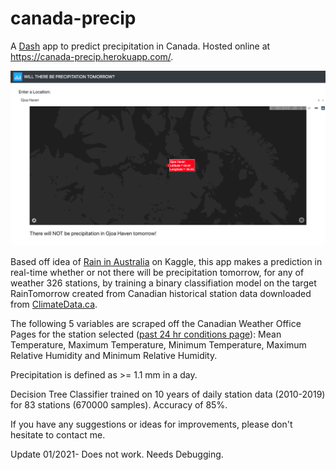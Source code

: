 # canada-precip
A [Dash](https://plotly.com/dash/) app to predict precipitation in Canada. Hosted online at https://canada-precip.herokuapp.com/.

[<img src="https://github.com/shawndegroot/canada-precip/blob/master/image.png">](https://canada-precip.herokuapp.com/)

Based off idea of [Rain in Australia](https://www.kaggle.com/jsphyg/weather-dataset-rattle-package) on Kaggle, this app makes a prediction in real-time whether or not there will be precipitation tomorrow, for any of weather 326 stations, by training a binary classifiation model on the target RainTomorrow created from Canadian historical station data downloaded from [ClimateData.ca](https://climatedata.ca/). 

The following 5 variables are scraped off the Canadian Weather Office Pages for the station selected ([past 24 hr conditions page](https://weather.gc.ca/past_conditions/index_e.html?station=yxy)): Mean Temperature, Maximum Temperature, Minimum Temperature, Maximum Relative Humidity and Minimum Relative Humidity.

Precipitation is defined as >= 1.1 mm in a day. 

Decision Tree Classifier trained on 10 years of daily station data (2010-2019) for 83 stations (670000 samples). Accuracy of 85%.

If you have any suggestions or ideas for improvements, please don't hesitate to contact me. 

Update 01/2021- Does not work. Needs Debugging. 
